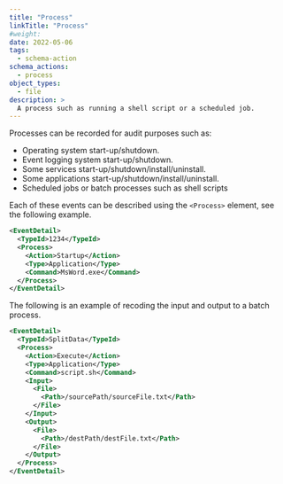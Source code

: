 ```yaml
---
title: "Process"
linkTitle: "Process"
#weight:
date: 2022-05-06
tags: 
  - schema-action
schema_actions:
  - process
object_types:
  - file
description: >
  A process such as running a shell script or a scheduled job.
---
```


Processes can be recorded for audit purposes such as:
* Operating system start-up/shutdown.
* Event logging system start-up/shutdown.
* Some services start-up/shutdown/install/uninstall.
* Some applications start-up/shutdown/install/uninstall.
* Scheduled jobs or batch processes such as shell scripts

Each of these events can be described using the `<Process>` element, see the following example.

``` xml
<EventDetail>
  <TypeId>1234</TypeId>
  <Process>
    <Action>Startup</Action>
    <Type>Application</Type>
    <Command>MsWord.exe</Command>
  </Process>
</EventDetail>
``` 
The following is an example of recoding the input and output to a batch process.

``` xml
<EventDetail>
  <TypeId>SplitData</TypeId>
  <Process>
    <Action>Execute</Action>
    <Type>Application</Type>
    <Command>script.sh</Command>
    <Input>
      <File>
        <Path>/sourcePath/sourceFile.txt</Path>
      </File>
    </Input>
    <Output>
      <File>
        <Path>/destPath/destFile.txt</Path>
      </File>
    </Output>
  </Process>
</EventDetail>
``` 
